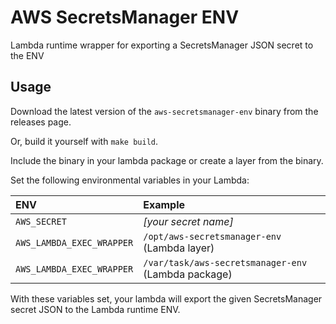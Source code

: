 # AWS SecretsManager ENV

Lambda runtime wrapper for exporting a SecretsManager JSON secret to the ENV

## Usage

Download the latest version of the `aws-secretsmanager-env` binary from the releases page.

Or, build it yourself with `make build`.

Include the binary in your lambda package or create a layer from the binary.

Set the following environmental variables in your Lambda:

| ENV                       | Example                                             |
|:--------------------------|:----------------------------------------------------|
| `AWS_SECRET`              | _[your secret name]_                                |
| `AWS_LAMBDA_EXEC_WRAPPER` | `/opt/aws-secretsmanager-env` (Lambda layer)        |
| `AWS_LAMBDA_EXEC_WRAPPER` | `/var/task/aws-secretsmanager-env` (Lambda package) |

With these variables set, your lambda will export the given SecretsManager secret JSON to the Lambda runtime ENV.
